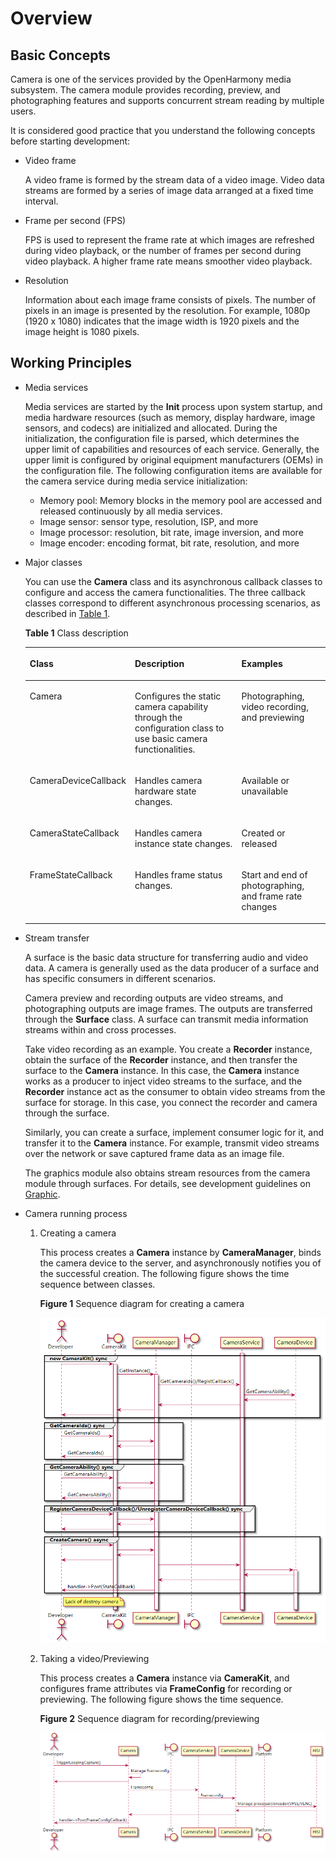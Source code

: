 # Overview<a name="EN-US_TOPIC_0000001051690589"></a>

## Basic Concepts<a name="section175012297491"></a>

Camera is one of the services provided by the OpenHarmony media subsystem. The camera module provides recording, preview, and photographing features and supports concurrent stream reading by multiple users.

It is considered good practice that you understand the following concepts before starting development:

-   Video frame

    A video frame is formed by the stream data of a video image. Video data streams are formed by a series of image data arranged at a fixed time interval.

-   Frame per second \(FPS\)

    FPS is used to represent the frame rate at which images are refreshed during video playback, or the number of frames per second during video playback. A higher frame rate means smoother video playback.

-   Resolution

    Information about each image frame consists of pixels. The number of pixels in an image is presented by the resolution. For example, 1080p \(1920 x 1080\) indicates that the image width is 1920 pixels and the image height is 1080 pixels.


## Working Principles<a name="section193961322175011"></a>

-   Media services

    Media services are started by the  **Init**  process upon system startup, and media hardware resources \(such as memory, display hardware, image sensors, and codecs\) are initialized and allocated. During the initialization, the configuration file is parsed, which determines the upper limit of capabilities and resources of each service. Generally, the upper limit is configured by original equipment manufacturers \(OEMs\) in the configuration file. The following configuration items are available for the camera service during media service initialization:

    -   Memory pool: Memory blocks in the memory pool are accessed and released continuously by all media services.
    -   Image sensor: sensor type, resolution, ISP, and more
    -   Image processor: resolution, bit rate, image inversion, and more
    -   Image encoder: encoding format, bit rate, resolution, and more


-   Major classes

    You can use the  **Camera**  class and its asynchronous callback classes to configure and access the camera functionalities. The three callback classes correspond to different asynchronous processing scenarios, as described in  [Table 1](#table486418149411).

    **Table  1**  Class description

    <a name="table486418149411"></a>
    <table><thead align="left"><tr id="row19864414104115"><th class="cellrowborder" valign="top" width="22.322232223222326%" id="mcps1.2.4.1.1"><p id="p128641914114112"><a name="p128641914114112"></a><a name="p128641914114112"></a>Class</p>
    </th>
    <th class="cellrowborder" valign="top" width="44.34443444344435%" id="mcps1.2.4.1.2"><p id="p1386471410411"><a name="p1386471410411"></a><a name="p1386471410411"></a>Description</p>
    </th>
    <th class="cellrowborder" valign="top" width="33.33333333333333%" id="mcps1.2.4.1.3"><p id="p1486541484116"><a name="p1486541484116"></a><a name="p1486541484116"></a>Examples</p>
    </th>
    </tr>
    </thead>
    <tbody><tr id="row138651914104113"><td class="cellrowborder" valign="top" width="22.322232223222326%" headers="mcps1.2.4.1.1 "><p id="p1886515147416"><a name="p1886515147416"></a><a name="p1886515147416"></a>Camera</p>
    </td>
    <td class="cellrowborder" valign="top" width="44.34443444344435%" headers="mcps1.2.4.1.2 "><p id="p48653148414"><a name="p48653148414"></a><a name="p48653148414"></a>Configures the static camera capability through the configuration class to use basic camera functionalities.</p>
    </td>
    <td class="cellrowborder" valign="top" width="33.33333333333333%" headers="mcps1.2.4.1.3 "><p id="p986510145416"><a name="p986510145416"></a><a name="p986510145416"></a>Photographing, video recording, and previewing</p>
    </td>
    </tr>
    <tr id="row98656144413"><td class="cellrowborder" valign="top" width="22.322232223222326%" headers="mcps1.2.4.1.1 "><p id="p13865161412412"><a name="p13865161412412"></a><a name="p13865161412412"></a>CameraDeviceCallback</p>
    </td>
    <td class="cellrowborder" valign="top" width="44.34443444344435%" headers="mcps1.2.4.1.2 "><p id="p1986517141413"><a name="p1986517141413"></a><a name="p1986517141413"></a>Handles camera hardware state changes.</p>
    </td>
    <td class="cellrowborder" valign="top" width="33.33333333333333%" headers="mcps1.2.4.1.3 "><p id="p286531413419"><a name="p286531413419"></a><a name="p286531413419"></a>Available or unavailable</p>
    </td>
    </tr>
    <tr id="row167872310411"><td class="cellrowborder" valign="top" width="22.322232223222326%" headers="mcps1.2.4.1.1 "><p id="p196793230419"><a name="p196793230419"></a><a name="p196793230419"></a>CameraStateCallback</p>
    </td>
    <td class="cellrowborder" valign="top" width="44.34443444344435%" headers="mcps1.2.4.1.2 "><p id="p14679823144110"><a name="p14679823144110"></a><a name="p14679823144110"></a>Handles camera instance state changes.</p>
    </td>
    <td class="cellrowborder" valign="top" width="33.33333333333333%" headers="mcps1.2.4.1.3 "><p id="p6679102354112"><a name="p6679102354112"></a><a name="p6679102354112"></a>Created or released</p>
    </td>
    </tr>
    <tr id="row886581414118"><td class="cellrowborder" valign="top" width="22.322232223222326%" headers="mcps1.2.4.1.1 "><p id="p1865614194116"><a name="p1865614194116"></a><a name="p1865614194116"></a>FrameStateCallback</p>
    </td>
    <td class="cellrowborder" valign="top" width="44.34443444344435%" headers="mcps1.2.4.1.2 "><p id="p1865171420410"><a name="p1865171420410"></a><a name="p1865171420410"></a>Handles frame status changes.</p>
    </td>
    <td class="cellrowborder" valign="top" width="33.33333333333333%" headers="mcps1.2.4.1.3 "><p id="p486541444119"><a name="p486541444119"></a><a name="p486541444119"></a>Start and end of photographing, and frame rate changes</p>
    </td>
    </tr>
    </tbody>
    </table>

-   Stream transfer

    A surface is the basic data structure for transferring audio and video data. A camera is generally used as the data producer of a surface and has specific consumers in different scenarios.

    Camera preview and recording outputs are video streams, and photographing outputs are image frames. The outputs are transferred through the  **Surface**  class. A surface can transmit media information streams within and cross processes.

    Take video recording as an example. You create a  **Recorder**  instance, obtain the surface of the  **Recorder**  instance, and then transfer the surface to the  **Camera**  instance. In this case, the  **Camera**  instance works as a producer to inject video streams to the surface, and the  **Recorder**  instance act as the consumer to obtain video streams from the surface for storage. In this case, you connect the recorder and camera through the surface.

    Similarly, you can create a surface, implement consumer logic for it, and transfer it to the  **Camera**  instance. For example, transmit video streams over the network or save captured frame data as an image file.

    The graphics module also obtains stream resources from the camera module through surfaces. For details, see development guidelines on  [Graphic](graphics.md).

-   Camera running process
    1.  Creating a camera

        This process creates a  **Camera**  instance by  **CameraManager**, binds the camera device to the server, and asynchronously notifies you of the successful creation. The following figure shows the time sequence between classes.

        **Figure  1**  Sequence diagram for creating a camera<a name="fig9882125184416"></a>  
        

        ![](figures/en-us_image_0000001054101094.png)


    1.  Taking a video/Previewing

        This process creates a  **Camera**  instance via  **CameraKit**, and configures frame attributes via  **FrameConfig**  for recording or previewing. The following figure shows the time sequence.

        **Figure  2**  Sequence diagram for recording/previewing<a name="fig642695404512"></a>  
        

        ![](figures/en-us_image_0000001054421113.png)



